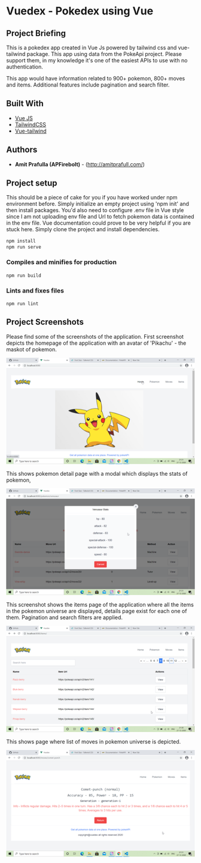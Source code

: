 # Vuedex - Pokedex using Vue

## Project Briefing

This is a pokedex app created in Vue Js powered by tailwind css and vue-tailwind package. This app using data from the PokeApi project. Please support them, in my knowledge it's one of the easiest APIs to use with no authentication. 

This app would have information related to 900+ pokemon, 800+ moves and items. Additional features include pagination and search filter.

## Built With

* [Vue JS](https://vuejs.org/)
* [TailwindCSS](https://tailwindcss.com/)
* [Vue-tailwind](https://www.vue-tailwind.com/)

## Authors

* **Amit Prafulla (APFirebolt)** - (http://amitprafull.com/)
## Project setup
This should be a piece of cake for you if you have worked under npm environment before. Simply initialize an empty project using 'npm init' and then install packages. You'd also need to configure .env file in Vue style since I am not uploading env file and Url to fetch pokemon data is contained in the env file. Vue documentation could prove to be very helpful if you are stuck here. Simply clone the project and install dependencies.
```
npm install
npm run serve
```
### Compiles and minifies for production
```
npm run build
```

### Lints and fixes files
```
npm run lint
```
## Project Screenshots

Please find some of the screenshots of the application. First screenshot depicts the homepage of the application with an avatar of 'Pikachu' - the maskot of pokemon.

![alt text](./screenshots/home.png)

This shows pokemon detail page with a modal which displays the stats of pokemon,

![alt text](./screenshots/pokemon_stats.png)

This screenshot shows the items page of the application where all the items in the pokemon universe are displayed, details page exist for each one of them. Pagination and search filters are applied.

![alt text](./screenshots/items_list.png)

This shows page where list of moves in pokemon universe is depicted.

![alt text](./screenshots/Move_stats.png)